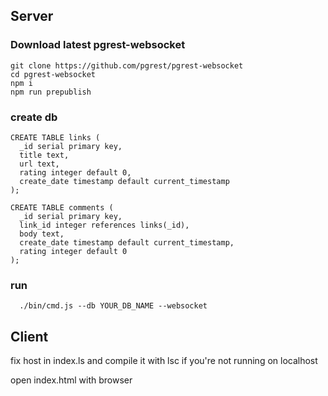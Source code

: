 ## Server

### Download latest pgrest-websocket

```
git clone https://github.com/pgrest/pgrest-websocket
cd pgrest-websocket
npm i
npm run prepublish
```

### create db

```
CREATE TABLE links (
  _id serial primary key,
  title text,
  url text,
  rating integer default 0,
  create_date timestamp default current_timestamp
);

CREATE TABLE comments (
  _id serial primary key,
  link_id integer references links(_id),
  body text,
  create_date timestamp default current_timestamp,
  rating integer default 0
);
```

### run

```
  ./bin/cmd.js --db YOUR_DB_NAME --websocket
```

## Client

fix host in index.ls and compile it with lsc if you're not running on localhost

open index.html with browser
